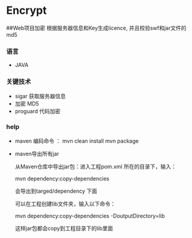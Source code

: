 # Encrypt
##Web项目加密 根据服务器信息和Key生成licence, 并且校验swf和jar文件的md5


### 语言

*   JAVA


### 关键技术

* sigar  获取服务器信息
* 加密    MD5
* proguard 代码加密

### help

* maven 编码命令 ：
	mvn clean install
	mvn package

* maven导出所有jar
	
	从Maven仓库中导出jar包：进入工程pom.xml 所在的目录下，输入：

	mvn dependency:copy-dependencies  

	会导出到targed/dependency 下面
 
	可以在工程创建lib文件夹，输入以下命令：

	mvn dependency:copy-dependencies -DoutputDirectory=lib  
 
	这样jar包都会copy到工程目录下的lib里面
 
	



    

    
   
